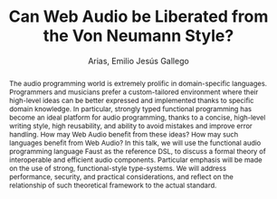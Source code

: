 --- 
title: "Can Web Audio be Liberated from the Von Neumann Style?" 
abstract: "The audio programming world is extremely prolific in domain-specific languages. Programmers and musicians prefer a custom-tailored environment where their high-level ideas can be better expressed and implemented thanks to specific domain knowledge. In particular, strongly typed functional programming has become an ideal platform for audio programming, thanks to a concise, high-level writing style, high reusability, and ability to avoid mistakes and improve error handling. How may Web Audio benefit from these ideas? How may such languages benefit from Web Audio? In this talk, we will use the functional audio programming language Faust as the reference DSL, to discuss a formal theory of interoperable and efficient audio components. Particular emphasis will be made on the use of strong, functional-style type-systems. We will address performance, security, and practical considerations, and reflect on the relationship of such theoretical framework to the actual standard." 
address: "Paris" 
author: "Arias, Emilio Jesús Gallego"
webAuthor: "Emilio Jesús Gallego Arias" 
booktitle: "Proceedings of the International Web Audio Conference" 
editor: "Goldszmidt, Samuel and Schnell, Norbert and Saiz, Victor and Matuszewski, Benjamin" 
month: "Proceedings of the International Web Audio Conference"
pages: "" 
publisher: "IRCAM" 
series: "WAC '15"
type: "Talk"  
year: "2015" 
id: "2015_vid4" 
tags: year2015
media: https://medias.ircam.fr/x396729 
pdflink: none
ISSN: 2663-5844
---